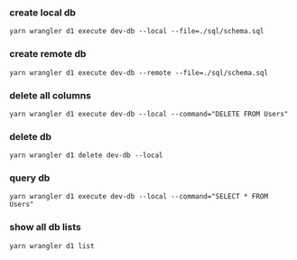 ### create local db

`yarn wrangler d1 execute dev-db --local --file=./sql/schema.sql`

### create remote db

`yarn wrangler d1 execute dev-db --remote --file=./sql/schema.sql`

### delete all columns

`yarn wrangler d1 execute dev-db --local --command="DELETE FROM Users"`

### delete db

`yarn wrangler d1 delete dev-db --local`

### query db

`yarn wrangler d1 execute dev-db --local --command="SELECT * FROM Users"`

### show all db lists

`yarn wrangler d1 list`
